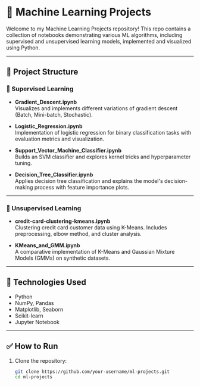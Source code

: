 # 🧠 Machine Learning Projects

Welcome to my Machine Learning Projects repository! This repo contains a collection of notebooks demonstrating various ML algorithms, including supervised and unsupervised learning models, implemented and visualized using Python.

---

## 📁 Project Structure

### 🔹 Supervised Learning
- **Gradient_Descent.ipynb**  
  Visualizes and implements different variations of gradient descent (Batch, Mini-batch, Stochastic).

- **Logistic_Regression.ipynb**  
  Implementation of logistic regression for binary classification tasks with evaluation metrics and visualization.

- **Support_Vector_Machine_Classifier.ipynb**  
  Builds an SVM classifier and explores kernel tricks and hyperparameter tuning.

- **Decision_Tree_Classifier.ipynb**  
  Applies decision tree classification and explains the model's decision-making process with feature importance plots.

---

### 🔸 Unsupervised Learning
- **credit-card-clustering-kmeans.ipynb**  
  Clustering credit card customer data using K-Means. Includes preprocessing, elbow method, and cluster analysis.

- **KMeans_and_GMM.ipynb**  
  A comparative implementation of K-Means and Gaussian Mixture Models (GMMs) on synthetic datasets.

---

## 📌 Technologies Used
- Python
- NumPy, Pandas
- Matplotlib, Seaborn
- Scikit-learn
- Jupyter Notebook

---

## ✅ How to Run
1. Clone the repository:
   ```bash
   git clone https://github.com/your-username/ml-projects.git
   cd ml-projects
